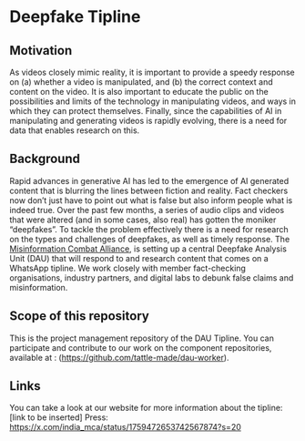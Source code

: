 # Deepfake Tipline

## Motivation
As videos closely mimic reality, it is important to provide a speedy response on (a) whether a video is manipulated, and (b) the correct context and content on the video. It is also important to educate the public on the possibilities and limits of the technology in manipulating videos, and ways in which they can protect themselves. Finally, since the capabilities of AI in manipulating and generating videos is rapidly evolving, there is a need for data that enables research on this.


## Background
Rapid advances in generative AI has led to the emergence of AI generated content that is blurring the lines between fiction and reality. Fact checkers now don’t just have to point out what is false but also inform people what is indeed true. Over the past few months, a series of audio clips and videos that were altered (and in some cases, also real) has gotten the moniker “deepfakes”. To tackle the problem effectively there is a need for research on the types and challenges of deepfakes, as well as timely response. The [Misinformation Combat Alliance](https://mcaindia.in/), is setting up a central Deepfake Analysis Unit (DAU) that will respond to and research content that comes on a WhatsApp tipline. We work closely with member fact-checking organisations, industry partners, and digital labs to debunk false claims and misinformation.

## Scope of this repository
This is the project management repository of the DAU Tipline. You can participate and contribute to our work on the component repositories, available at : (https://github.com/tattle-made/dau-worker). 


## Links
You can take a look at our website for more information about the tipline: [link to be inserted]
Press: https://x.com/india_mca/status/1759472653742567874?s=20 



